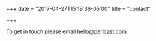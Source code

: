 +++
date = "2017-04-27T15:19:36-05:00"
title = "contact"

+++

To get in touch please email hello@perlcast.com
